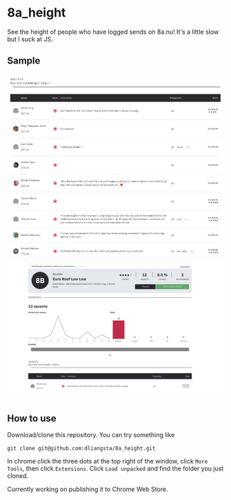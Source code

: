 # 8a_height

See the height of people who have logged sends on 8a.nu! It's a little slow but I suck at JS.

## Sample
![8a height](demo2.png)

![8a height2](demo.jpg)

## How to use
Download/clone this repository. You can try something like
```
git clone git@github.com:dliangsta/8a_height.git
```

In chrome click the three dots at the top right of the window, click `More Tools`, then click `Extensions`. Click `Load unpacked` and find the folder you just cloned.

Currently working on publishing it to Chrome Web Store.
